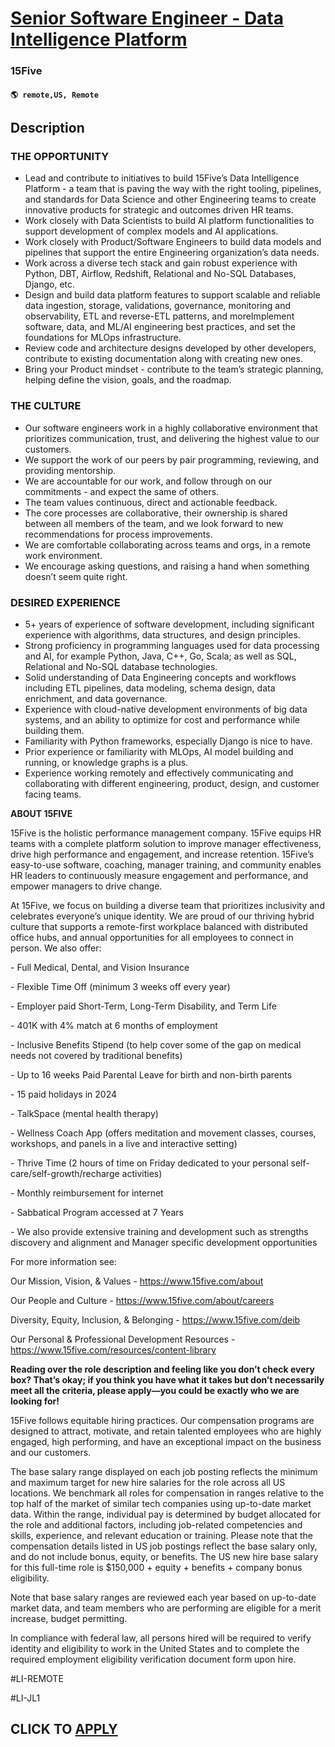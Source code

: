 # [Senior Software Engineer - Data Intelligence Platform](https://www.remotewlb.com/apply/senior-software-engineer-data-intelligence-platform)  
### 15Five  
#### `🌎 remote,US, Remote`  

## Description

  

  

  

  

  

  

  

  

### THE OPPORTUNITY

* Lead and contribute to initiatives to build 15Five’s Data Intelligence Platform - a team that is paving the way with the right tooling, pipelines, and standards for Data Science and other Engineering teams to create innovative products for strategic and outcomes driven HR teams.
* Work closely with Data Scientists to build AI platform functionalities to support development of complex models and AI applications.
* Work closely with Product/Software Engineers to build data models and pipelines that support the entire Engineering organization’s data needs.
* Work across a diverse tech stack and gain robust experience with Python, DBT, Airflow, Redshift, Relational and No-SQL Databases, Django, etc.
* Design and build data platform features to support scalable and reliable data ingestion, storage, validations, governance, monitoring and observability, ETL and reverse-ETL patterns, and moreImplement software, data, and ML/AI engineering best practices, and set the foundations for MLOps infrastructure.
* Review code and architecture designs developed by other developers, contribute to existing documentation along with creating new ones.
* Bring your Product mindset - contribute to the team’s strategic planning, helping define the vision, goals, and the roadmap.

  

  

### THE CULTURE

* Our software engineers work in a highly collaborative environment that prioritizes communication, trust, and delivering the highest value to our customers.
* We support the work of our peers by pair programming, reviewing, and providing mentorship.
* We are accountable for our work, and follow through on our commitments - and expect the same of others.
* The team values continuous, direct and actionable feedback.
* The core processes are collaborative, their ownership is shared between all members of the team, and we look forward to new recommendations for process improvements.
* We are comfortable collaborating across teams and orgs, in a remote work environment.
* We encourage asking questions, and raising a hand when something doesn’t seem quite right.

  

  

### DESIRED EXPERIENCE

* 5+ years of experience of software development, including significant experience with algorithms, data structures, and design principles.
* Strong proficiency in programming languages used for data processing and AI, for example Python, Java, C++, Go, Scala; as well as SQL, Relational and No-SQL database technologies.
* Solid understanding of Data Engineering concepts and workflows including ETL pipelines, data modeling, schema design, data enrichment, and data governance.
* Experience with cloud-native development environments of big data systems, and an ability to optimize for cost and performance while building them.
* Familiarity with Python frameworks, especially Django is nice to have.
* Prior experience or familiarity with MLOps, AI model building and running, or knowledge graphs is a plus.
* Experience working remotely and effectively communicating and collaborating with different engineering, product, design, and customer facing teams.

  

  

 **ABOUT 15FIVE**

  

15Five is the holistic performance management company. 15Five equips HR teams with a complete platform solution to improve manager effectiveness, drive high performance and engagement, and increase retention. 15Five’s easy-to-use software, coaching, manager training, and community enables HR leaders to continuously measure engagement and performance, and empower managers to drive change.

  

At 15Five, we focus on building a diverse team that prioritizes inclusivity and celebrates everyone’s unique identity. We are proud of our thriving hybrid culture that supports a remote-first workplace balanced with distributed office hubs, and annual opportunities for all employees to connect in person. We also offer:

  

\- Full Medical, Dental, and Vision Insurance

\- Flexible Time Off (minimum 3 weeks off every year)

\- Employer paid Short-Term, Long-Term Disability, and Term Life

\- 401K with 4% match at 6 months of employment

\- Inclusive Benefits Stipend (to help cover some of the gap on medical needs not covered by traditional benefits)

\- Up to 16 weeks Paid Parental Leave for birth and non-birth parents

\- 15 paid holidays in 2024

\- TalkSpace (mental health therapy)

\- Wellness Coach App (offers meditation and movement classes, courses, workshops, and panels in a live and interactive setting)

\- Thrive Time (2 hours of time on Friday dedicated to your personal self-care/self-growth/recharge activities)

\- Monthly reimbursement for internet

\- Sabbatical Program accessed at 7 Years

\- We also provide extensive training and development such as strengths discovery and alignment and Manager specific development opportunities

  

For more information see:

Our Mission, Vision, & Values - https://www.15five.com/about

Our People and Culture - https://www.15five.com/about/careers

Diversity, Equity, Inclusion, & Belonging - https://www.15five.com/deib

Our Personal & Professional Development Resources - https://www.15five.com/resources/content-library

  

 **Reading over the role description and feeling like you don’t check every box? That’s okay; if you think you have what it takes but don’t necessarily meet all the criteria, please apply—you could be exactly who we are looking for!**

  

15Five follows equitable hiring practices. Our compensation programs are designed to attract, motivate, and retain talented employees who are highly engaged, high performing, and have an exceptional impact on the business and our customers.

  

The base salary range displayed on each job posting reflects the minimum and maximum target for new hire salaries for the role across all US locations. We benchmark all roles for compensation in ranges relative to the top half of the market of similar tech companies using up-to-date market data. Within the range, individual pay is determined by budget allocated for the role and additional factors, including job-related competencies and skills, experience, and relevant education or training. Please note that the compensation details listed in US job postings reflect the base salary only, and do not include bonus, equity, or benefits. The US new hire base salary for this full-time role is $150,000 + equity + benefits + company bonus eligibility.

  

Note that base salary ranges are reviewed each year based on up-to-date market data, and team members who are performing are eligible for a merit increase, budget permitting.

  

In compliance with federal law, all persons hired will be required to verify identity and eligibility to work in the United States and to complete the required employment eligibility verification document form upon hire.

  

#LI-REMOTE

#LI-JL1

  
## CLICK TO [APPLY](https://www.remotewlb.com/apply/senior-software-engineer-data-intelligence-platform)

